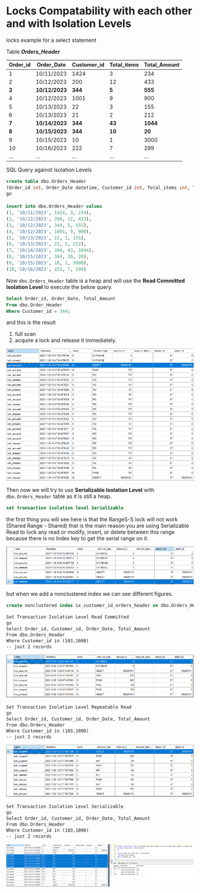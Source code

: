 # Locks Compatability with each other and with Isolation Levels

locks example for a select statement

Table ***Orders_Header***

Order_id|Order_Date|Customer_id|Total_items|Total_Amount
--------|----------|-----------|-----------|------------
1|10/11/2023|1424|3|234
2|10/12/2023|200|12|433
**3**|**10/12/2023**|**344**|**5**|**555**
4|10/12/2023|1001|9|900
5|10/13/2023|22|3|155
6|10/13/2023|21|2|212
**7**|**10/14/2023**|**344**|**43**|**1044**
**8**|**10/15/2023**|**344**|**10**|**20**
9|10/15/2023|10|1|3000
10|10/16/2023|222|7|299
…|…|…|…|…			

SQL Query against Isolation Levels
```SQL
create table dbo.Orders_Header
(Order_id int, Order_Date datetime, Customer_id int, Total_items int, Total_Amount int)
go

insert into dbo.Orders_Header values 
(1, '10/11/2023', 1424, 3, 234),
(2, '10/12/2023', 200, 12, 433),
(3, '10/12/2023', 344, 5, 555),
(4, '10/12/2023', 1001, 9, 900),
(5, '10/13/2023', 22, 3, 155),
(6, '10/13/2023', 21, 2, 212),
(7, '10/14/2023', 344, 43, 1044),
(8, '10/15/2023', 344, 10, 20),
(9, '10/15/2023', 10, 1, 3000),
(10,'10/16/2023', 222, 7, 299)
```

Now `dbo.Orders_Header` table is a heap and will use the **Read Committed Isolation Level** to execute the below query.

```SQL
Select Order_id, Order_Date, Total_Amount
From dbo.Order_Header
Where Customer_id = 344;
```
and this is the result 
1. full scan
2. acquire a lock and release it immediately.

 ![alt text](https://github.com/MohamedAbdelhalem/dbatools/blob/main/Wait/Heap_read_committed.png)

Then now we will try to use **Serializable Isolation Level** with `dbo.Orders_Header` table as it is still a heap.

```SQL
set transaction isolation level Serializable
```

the first thing you will see here is that the RangeS-S lock will not work (Shared Range - Shared) that is the main reason you are using Serializable Read to lock any read or modify, insert, or delete between this range because there is no Index key to get the serial range on it.

 ![alt text](https://github.com/MohamedAbdelhalem/dbatools/blob/main/Wait/Heap_serializable_read.png)


but when we add a nonclustered index we can see different figures.

```SQL
create nonclustered index ix_customer_id_orders_header on dbo.Orders_Header (customer_id);
```

```
Set Transaction Isolation Level Read Committed
go
Select Order_id, Customer_id, Order_Date, Total_Amount
From dbo.Orders_Header 
Where Customer_id in (103,1000)
-- just 2 records
```

 ![alt text](https://github.com/MohamedAbdelhalem/dbatools/blob/main/Wait/noncluster_index_on_clusterIndexTable_read_committed_covered_query.png)


```
Set Transaction Isolation Level Repeatable Read
go
Select Order_id, Customer_id, Order_Date, Total_Amount
From dbo.Orders_Header 
Where Customer_id in (103,1000)
-- just 2 records
```

 ![alt text](https://github.com/MohamedAbdelhalem/dbatools/blob/main/Wait/noncluster_index_on_clusterIndexTable_repeatable_read_covered_query.png)


```
Set Transaction Isolation Level Serializable
go
Select Order_id, Customer_id, Order_Date, Total_Amount
From dbo.Orders_Header 
Where Customer_id in (103,1000)
-- just 2 records
```

 ![alt text](https://github.com/MohamedAbdelhalem/dbatools/blob/main/Wait/noncluster_index_on_clusterIndexTable_serializable_read_covered_query.png)

